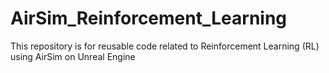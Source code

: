 # AirSim_Reinforcement_Learning
This repository is for reusable code related to Reinforcement Learning (RL) using AirSim on Unreal Engine
